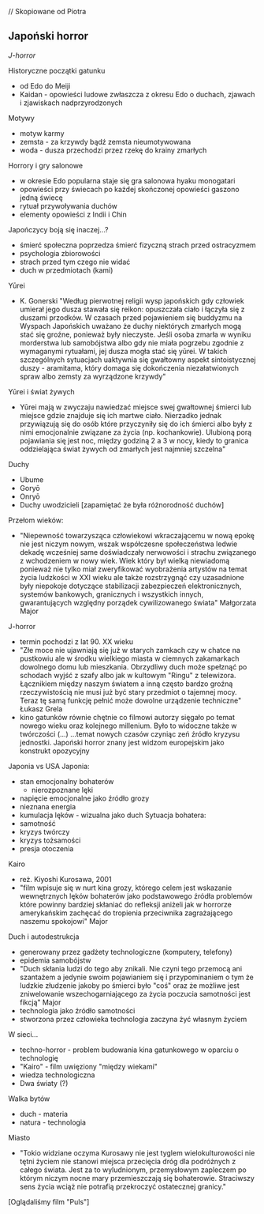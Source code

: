 
// Skopiowane od Piotra

## Japoński horror
*J-horror*

Historyczne początki gatunku
- od Edo do Meiji
- Kaidan - opowieści ludowe zwłaszcza z okresu Edo o duchach, zjawach i zjawiskach nadprzyrodzonych

Motywy
- motyw karmy
- zemsta - za krzywdy bądź zemsta nieumotywowana
- woda - dusza przechodzi przez rzekę do krainy zmarłych

Horrory i gry salonowe
- w okresie Edo popularna staje się gra salonowa hyaku monogatari
- opowieści przy świecach po każdej skończonej opowieści gaszono jedną świecę
- rytuał przywoływania duchów
- elementy opowieści z Indii i Chin

Japończycy boją się inaczej...?
- śmierć społeczna poprzedza śmierć fizyczną strach przed ostracyzmem
- psychologia zbiorowości
- strach przed tym czego nie widać
- duch w przedmiotach (kami)

Yūrei
- K. Gonerski "Według pierwotnej religii wysp japońskich gdy człowiek umierał jego dusza stawała się reikon: opuszczała ciało i łączyła się z duszami przodków. W czasach przed pojawieniem się buddyzmu na Wyspach Japońskich uważano że duchy niektórych zmarłych mogą stać się groźne, ponieważ były nieczyste. Jeśli osoba zmarła w wyniku morderstwa lub samobójstwa albo gdy nie miała pogrzebu zgodnie z wymaganymi rytuałami, jej dusza mogła stać się yūrei. W takich szczególnych sytuacjach uaktywnia się gwałtowny aspekt sintoistycznej duszy - aramitama, który domaga się dokończenia niezałatwionych spraw albo zemsty za wyrządzone krzywdy"

Yūrei i świat żywych
- Yūrei mają w zwyczaju nawiedzać miejsce swej gwałtownej śmierci lub miejsce gdzie znajduje się ich martwe ciało. Nierzadko jednak przywiązują się do osób które przyczyniły się do ich śmierci albo były z nimi emocjonalnie związane za życia (np. kochankowie). Ulubioną porą pojawiania się jest noc, między godziną 2 a 3 w nocy, kiedy to granica oddzielająca świat żywych od zmarłych jest najmniej szczelna"

Duchy
- Ubume
- Goryō
- Onryō
- Duchy uwodzicieli
[zapamiętać że była różnorodność duchów]

Przełom wieków:
- "Niepewność towarzysząca człowiekowi wkraczającemu w nową epokę nie jest niczym nowym, wszak współczesne społeczeństwa ledwie dekadę wcześniej same doświadczały nerwowości i strachu związanego z wchodzeniem w nowy wiek. Wiek który był wielką niewiadomą ponieważ nie tylko miał zweryfikować wyobrażenia artystów na temat życia ludzkości w XXI wieku ale także rozstrzygnąć czy uzasadnione były niepokoje dotyczące stabilizacji zabezpieczeń elektronicznych, systemów bankowych, granicznych i wszystkich innych, gwarantujących względny porządek cywilizowanego świata" Małgorzata Major

J-horror
- termin pochodzi z lat 90. XX wieku
- "Złe moce nie ujawniają się już w starych zamkach czy w chatce na pustkowiu ale w środku wielkiego miasta w ciemnych zakamarkach dowolnego domu lub mieszkania. Obrzydliwy duch może spełznąć po schodach wyjść z szafy albo jak w kultowym "Ringu" z telewizora. Łącznikiem między naszym światem a inną często bardzo groźną rzeczywistością nie musi już być stary przedmiot o tajemnej mocy. Teraz tę samą funkcję pełnić może dowolne urządzenie techniczne" Łukasz Grela
- kino gatunków równie chętnie co filmowi autorzy sięgało po temat nowego wieku oraz kolejnego millenium. Było to widoczne także w twórczości (...) ...temat nowych czasów czyniąc zeń źródło kryzysu jednostki. Japoński horror znany jest widzom europejskim jako konstrukt opozycyjny

Japonia vs USA
Japonia:
- stan emocjonalny bohaterów
	- nierozpoznane lęki
- napięcie emocjonalne jako źródło grozy
- nieznana energia
- kumulacja lęków - wizualna jako duch
Sytuacja bohatera:
- samotność
- kryzys twórczy
- kryzys tożsamości
- presja otoczenia

Kairo
- reż. Kiyoshi Kurosawa, 2001
- "film wpisuje się w nurt kina grozy, którego celem jest wskazanie wewnętrznych lęków bohaterów jako podstawowego źródła problemów które powinny bardziej skłaniać do refleksji aniżeli jak w horrorze amerykańskim zachęcać do tropienia przeciwnika zagrażającego naszemu spokojowi" Major

Duch i autodestrukcja
- generowany przez gadżety technologiczne (komputery, telefony)
- epidemia samobójstw
- "Duch skłania ludzi do tego aby znikali. Nie czyni tego przemocą ani szantażem a jedynie swoim pojawianiem się i przypominaniem o tym że ludzkie złudzenie jakoby po śmierci było "coś" oraz że możliwe jest zniwelowanie wszechogarniającego za życia poczucia samotności jest fikcją" Major
- technologia jako źródło samotności
- stworzona przez człowieka technologia zaczyna żyć własnym życiem

W sieci...
- techno-horror - problem budowania kina gatunkowego w oparciu o technologię
- "Kairo" - film uwięziony "między wiekami"
- wiedza technologiczna
- Dwa światy (?)

Walka bytów
- duch - materia
- natura - technologia

Miasto
- "Tokio widziane oczyma Kurosawy nie jest tyglem wielokulturowości nie tętni życiem nie stanowi miejsca przecięcia dróg dla podróżnych z całego świata. Jest za to wyludnionym, przemysłowym zapleczem po którym niczym nocne mary przemieszczają się bohaterowie. Straciwszy sens życia wciąż nie potrafią przekroczyć ostatecznej granicy."

[Oglądaliśmy film "Puls"]






